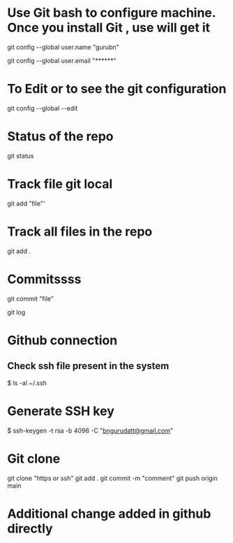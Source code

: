 # Use Git bash to configure machine. Once you install Git , use will get it
git config --global user.name "gurubn"

git config --global user.email "******"

# To Edit or to see the git configuration
git config --global --edit

# Status of the repo
git status

# Track file git local
git add "file"'

# Track all files in the repo
git add .

# Commitssss
git commit "file"

git log

# Github connection
## Check ssh file present  in the system
$ ls -al ~/.ssh

# Generate SSH key
$ ssh-keygen -t rsa -b 4096 -C "bngurudatt@gmail.com"

# Git clone
git clone "https or ssh"
git add .
git commit -m "comment"
git push origin main

# Additional change added in github directly
